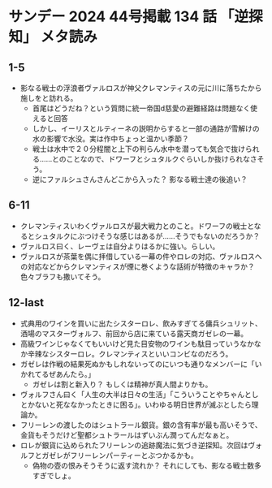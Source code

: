 # サンデー 2024 44号掲載 134 話 「逆探知」 メタ読み

## 1-5 
- 影なる戦士の浮浪者ヴァルロスが神父クレマンティスの元に川に落ちたから施しをと訪れる。
  - 首尾はどうだね？という質問に統一帝国d慈愛の避難経路は問題なく使えると回答
  - しかし、イーリスとルティーネの説明からすると一部の通路が雪解けの水の影響で水没。実は作中ちょっと温かい季節？
  - 戦士は水中で２０分程闇と上下の判らん水中を潜っても気合で抜けられる……とのことなので、ドワーフとシュタルクぐらいしか抜けられなさそう。
  - 逆にファルシュさんさんどこから入った？ 影なる戦士達の後追い？

## 6-11
- クレマンティスいわくヴァルロスが最大戦力とのこと。ドワーフの戦士となるとシュタルクにぶつけそうな感じはあるが……そうでもないのだろうか？
- ヴァルロス曰く、レーヴェは自分よりはるかに強い。らしい。
- ヴァルロスが茶葉を偶に拝借している一幕の件やロレの対応、ヴァルロスへの対応などからクレマンティスが煙に巻くような話術が特徴のキャラか？色々ブラフも撒いてそう。

## 12-last
- 式典用のワインを買いに出たシスターロレ、飲みすぎてる傭兵シュリット、酒場のマスターヴォルフ、前回から店に来ている露天商ガゼレの一幕。
- 高級ワインじゃなくてもいいけど見た目安物のワインも駄目っていうなかなか辛辣なシスターロレ。クレマンティスといいコンビなのだろう。
- ガゼレは作戦の結果死ぬかもしれないってのにいつも通りなメンバーに「いかれてるぜあんたら。」
  - ガゼレは割と新入り？ もしくは精神が真人間よりかも。
- ヴォルフさん曰く「人生の大半は日々の生活」「こういうことやちゃんとしとかないと死ななかったときに困る」。いわゆる明日世界が滅ぶとしたら理論か。
- フリーレンの渡したのはシュトラール銀貨。銀の含有率が最も高いそうで、金貨もそうだけど聖都シュトラールはずいぶん潤ってんだなぁと。
- ロレが銀貨に込められたフリーレンの追跡魔法に気づき逆探知。次回はヴォルフとガゼレがフリーレンパーティーとぶつかるかも。
  - 偽物の壺の恨みそうそうに返す流れか？ それにしても、影なる戦士数多すぎでしょ。